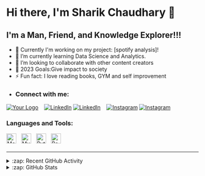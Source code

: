 # Hi there, I'm Sharik Chaudhary 👋 
     
## I'm a Man, Friend, and Knowledge Explorer!!!

- 🔭 Currently I'm working on my project: [spotify analysis]!
- 🌱  I’m currently learning Data Science and Analytics. 
- 👯 I’m looking to collaborate with other content creators
- 🥅 2023 Goals:Give impact to society 
- ⚡ Fun fact: I love reading books, GYM and self improvement
- ### Connect with me:

[![Your Logo](./img/your-logo.png)](https://your-website-url.com)
&nbsp;&nbsp;
[![LinkedIn](./img/linkedin-light.svg)](https://linkedin.com/in/sharik-chaudhary-8b2a75269#gh-light-mode-only)
[![LinkedIn](./img/linkedin-dark.svg)](https://linkedin.com/in/sharik-chaudhary-8b2a75269#gh-dark-mode-only)
&nbsp;&nbsp;
[![Instagram](./img/instagram-light.svg)](https://instagram.com/sharik_rana20?igshid=MzRlODBiNWFlZA==#gh-light-mode-only)
[![Instagram](./img/instagram-dark.svg)](https://instagram.com/sharik_rana20?igshid=MzRlODBiNWFlZA==#gh-dark-mode-only)





### Languages and Tools:
<img align="left" alt="MongoDB" width="26px" src="https://cdn.jsdelivr.net/gh/devicons/devicon/icons/mongodb/mongodb-original.svg" style="padding-right:10px;" />
<img align="left" alt="MySQL" width="26px" src="https://cdn.jsdelivr.net/gh/devicons/devicon/icons/mysql/mysql-original.svg" style="padding-right:10px;" />
<img align="left" alt="Python" width="26px" src="https://cdn.jsdelivr.net/gh/devicons/devicon/icons/python/python-original.svg" style="padding-right:10px;" />
<img align="left" alt="Pandas" width="26px" src="https://cdn.jsdelivr.net/gh/devicons/devicon/icons/pandas/pandas-original.svg" style="padding-right:10px;" />

<br />
<br />

---

<details>
  <summary>:zap: Recent GitHub Activity</summary>
  
<!--START_SECTION:activity-->
1. 🗣 Commented on [#35](https://github.com/GH-Event-Demos/random-name-picker/issues/35#issuecomment-1572138731) in [GH-Event-Demos/random-name-picker](https://github.com/GH-Event-Demos/random-name-picker)
2. 💪 Opened PR [#4](https://github.com/mongodb-developer/mdblinks/pull/4) in [mongodb-developer/mdblinks](https://github.com/mongodb-developer/mdblinks)
3. ❗ Opened issue [#3](https://github.com/mongodb-developer/mdblinks/issues/3) in [mongodb-developer/mdblinks](https://github.com/mongodb-developer/mdblinks)
4. 💪 Opened PR [#1](https://github.com/studio-demo/cloudcash-sass/pull/1) in [studio-demo/cloudcash-sass](https://github.com/studio-demo/cloudcash-sass)
5. 🎉 Merged PR [#1](https://github.com/codeSTACKr/superhero-extensions/pull/1) in [codeSTACKr/superhero-extensions](https://github.com/codeSTACKr/superhero-extensions)
<!--END_SECTION:activity-->

</details>

<details>
  <summary>:zap: GitHub Stats</summary>

  <img align="left" alt="codeSTACKr's GitHub Stats" src="https://github-readme-stats.vercel.app/api?username=codeSTACKr&show_icons=true&hide_border=false&title_color=ff652f&icon_color=FFE400&bg_color=09131B&text_color=ffffff&border_color=0c1a25" />

</details>


[instagram]: https://instagram.com/sharik_rana20?igshid=MzRlODBiNWFlZA==
[linkedin]: https://linkedin.com/in/sharik-chaudhary-8b2a75269

